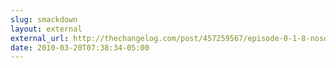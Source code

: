 ```yaml
---
slug: smackdown
layout: external
external_url: http://thechangelog.com/post/457259567/episode-0-1-8-nosql-smackdown
date: 2010-03-20T07:38:34-05:00
---
```

